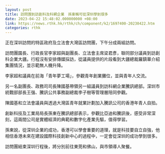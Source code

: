 ```yaml
---
layout: post
title: 訪問團到訪創科及科網企業　孫東稱可從深圳學到很多
date: 2023-04-22 15:48:02.000000000 +08:00
link: https://news.rthk.hk/rthk/ch/component/k2/1697400-20230422.htm
categories: rthk
---
```


正在深圳訪問的特區政府及立法會大灣區訪問團，下午分成兩組訪問。

訪問團園長、行政長官李家超與副團長、立法會主席梁君彥，聯同部分議員到訪創科企業大疆。行程沒有安排傳媒採訪，從議員提供的片段看到大疆總裁羅鎮華介紹集團情況，並示範無人機升降。

李家超和議員在前海「青年夢工場」，參觀青年創業攤位，並與青年人交流。

另一名副團長、政務司司長陳國基帶領另一組議員到訪科網企業騰訊總部。深圳市統戰部部長王强、騰訊公共事務副總裁李子樹等管理層陪同參觀。

陳國基和立法會議員與透過大灣區青年就業計劃加入騰訊公司的香港年青人自拍。

創新科技及工業局局長孫東在騰訊總部表示，參觀比亞迪和騰訊後，感受非常深刻，這兩間公司是實體經濟的典範和數字化產業先驅，值得學習。

孫東說，從深圳企業的成功，香港可以學會重要的道理，就是科技要自立自強，他相信香港未來在建設國際科技創新中心的過程中，一定會從深圳的成功學到很多。

訪問團結束深圳行程後，將分別前往東莞和佛山，與市領導人聚餐。
